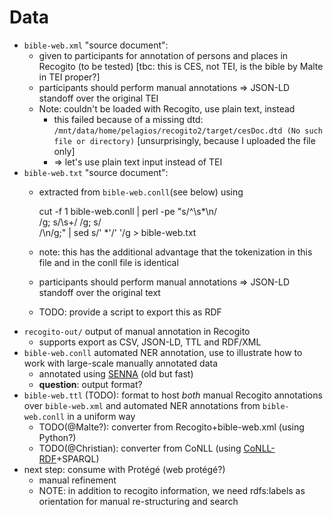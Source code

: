 # Data

- `bible-web.xml` "source document":
	- given to participants for annotation of persons and places in Recogito (to be tested)
	  [tbc: this is CES, not TEI, is the bible by Malte in TEI proper?]
 	- participants should perform manual annotations => JSON-LD standoff over the original TEI
 	- Note: couldn't be loaded with Recogito, use plain text, instead
 		- this failed because of a missing dtd: `/mnt/data/home/pelagios/recogito2/target/cesDoc.dtd (No such file or directory)` [unsurprisingly, because I uploaded the file only]
 		- => let's use plain text input instead of TEI
- `bible-web.txt` "source document":
	- extracted from `bible-web.conll`(see below) using

		cut -f 1  bible-web.conll | perl -pe "s/^\s*\n/<br>/g; s/\s+/ /g; s/<br>/\n/g;" | sed s/'  *'/' '/g > bible-web.txt
	
	- note: this has the additional advantage that the tokenization in this file and in the conll file is identical
 	- participants should perform manual annotations => JSON-LD standoff over the original text
 	- TODO: provide a script to export this as RDF
- `recogito-out/` output of manual annotation in Recogito
	- supports export as CSV, JSON-LD, TTL and RDF/XML
- `bible-web.conll` automated NER annotation, use to illustrate how to work with large-scale manually annotated data
	- annotated using [SENNA](https://ronan.collobert.com/senna/) (old but fast)
	- **question**: output format?
- `bible-web.ttl` (TODO): format to host *both* manual Recogito annotations over `bible-web.xml` and automated NER annotations from `bible-web.conll` in a uniform way
	- TODO(@Malte?): converter from Recogito+bible-web.xml (using Python?)
	- TODO(@Christian): converter from CoNLL (using [CoNLL-RDF](https://github.com/acoli-repo/conll-rdf)+SPARQL)
- next step: consume with Protégé (web protégé?)
	- manual refinement
	- NOTE: in addition to recogito information, we need rdfs:labels as orientation for manual re-structuring and search